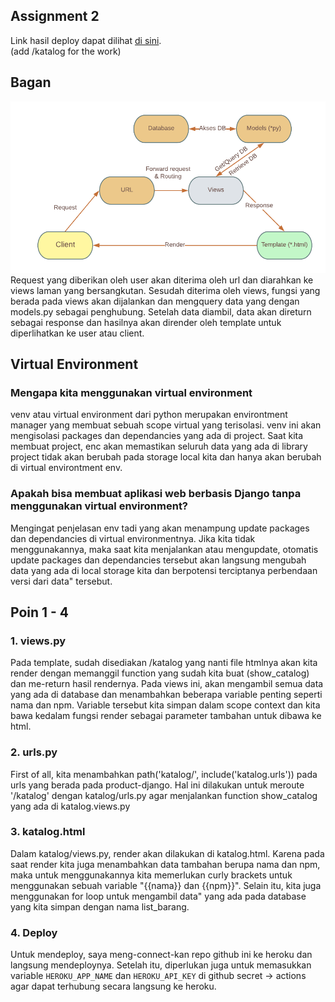 ## Assignment 2

Link hasil deploy dapat dilihat [di sini](https://tugas2yudi.herokuapp.com/).
<br>(add /katalog for the work)

## Bagan
![Bagan](../static/hero.png?raw=true)
Request yang diberikan oleh user akan diterima oleh url dan diarahkan ke views laman yang bersangkutan. Sesudah diterima oleh views, fungsi yang berada pada views akan dijalankan dan mengquery data yang dengan models.py sebagai penghubung. Setelah data diambil, data akan direturn sebagai response dan hasilnya akan dirender oleh template untuk diperlihatkan ke user atau client.

## Virtual Environment
### Mengapa kita menggunakan virtual environment
venv atau virtual environment dari python merupakan environtment manager yang membuat sebuah scope virtual yang terisolasi. venv ini akan mengisolasi packages dan dependancies yang ada di project. Saat kita membuat project, enc akan memastikan seluruh data yang ada di library project tidak akan berubah pada storage local kita dan hanya akan berubah di virtual environtment env.

### Apakah bisa membuat aplikasi web berbasis Django tanpa menggunakan virtual environment?
Mengingat penjelasan env tadi yang akan menampung update packages dan dependancies di virtual environmentnya. Jika kita tidak menggunakannya, maka saat kita menjalankan atau mengupdate, otomatis update packages dan dependancies tersebut akan langsung mengubah data yang ada di local storage kita dan berpotensi terciptanya perbendaan versi dari data" tersebut.

## Poin 1 - 4
### 1. views.py
Pada template, sudah disediakan /katalog yang nanti file htmlnya akan kita render dengan memanggil function yang sudah kita buat (show_catalog) dan me-return hasil rendernya. Pada views ini, akan mengambil semua data yang ada di database dan menambahkan beberapa variable penting seperti nama dan npm. Variable tersebut kita simpan dalam scope context dan kita bawa kedalam fungsi render sebagai parameter tambahan untuk dibawa ke html.

### 2. urls.py
First of all, kita menambahkan path('katalog/', include('katalog.urls')) pada urls yang berada pada product-django. Hal ini dilakukan untuk meroute '/katalog' dengan katalog/urls.py agar menjalankan function show_catalog yang ada di katalog.views.py

### 3. katalog.html
Dalam katalog/views.py, render akan dilakukan di katalog.html. Karena pada saat render kita juga menambahkan data tambahan berupa nama dan npm, maka untuk menggunakannya kita memerlukan curly brackets untuk menggunakan sebuah variable "{{nama}} dan {{npm}}". Selain itu, kita juga menggunakan for loop untuk mengambil data" yang ada pada database yang kita simpan dengan nama list_barang.

### 4. Deploy
Untuk mendeploy, saya meng-connect-kan repo github ini ke heroku dan langsung mendeploynya. Setelah itu, diperlukan juga untuk memasukkan variable `HEROKU_APP_NAME` dan `HEROKU_API_KEY` di github secret -> actions agar dapat terhubung secara langsung ke heroku.
